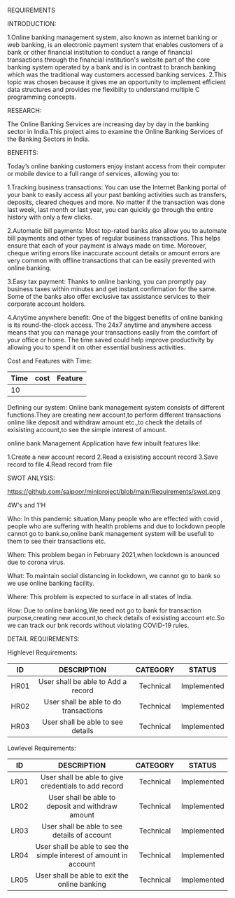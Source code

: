 REQUIREMENTS

INTRODUCTION:
      
1.Online banking management system, also known as internet banking or web banking, is an electronic payment system that enables customers of a bank or other financial    institution to conduct a range of financial transactions through the financial institution's website.part of the core banking system operated by a bank and is in contrast to branch banking which was the traditional way customers accessed banking services.
2.This topic was chosen because it gives me an opportunity to implement efficient data structures and provides me flexibilty to understand multiple C programming concepts.

RESEARCH:
    
The Online Banking Services are increasing day by day in the banking sector in India.This project aims to examine the Online Banking Services of the Banking Sectors in India.
   
BENEFITS:

Today’s online banking customers enjoy instant access from their computer or mobile device to a full range of services, allowing you to:

 1.Tracking business transactions: 
     You can use the Internet Banking portal of your bank to easily access all your past banking activities such as transfers, deposits, cleared cheques and more. No matter if   the  transaction was done last week, last month or last year, you can quickly go through the entire history with only a few clicks.
    
 2.Automatic bill payments: 
     Most top-rated banks also allow you to automate bill payments and other types of regular business transactions. This helps ensure that each of your payment is always made   on time. Moreover, cheque writing errors like inaccurate account details or amount errors are very common with offline transactions that can be easily prevented with online      banking.

 3.Easy tax payment: 
     Thanks to online banking, you can promptly pay business taxes within minutes and get instant confirmation for the same. Some of the banks also offer exclusive tax            assistance services to their corporate account holders.

 4.Anytime anywhere benefit: 
     One of the biggest benefits of online banking is its round-the-clock access. The 24x7 anytime and anywhere access means that you can manage your transactions easily from the comfort of your office or home. The time saved could help improve productivity by allowing you to spend it on other essential business activities.
         
Cost and Features with Time:
  
  | Time | cost | Feature |
  |------| -----|---------|
  | 10   |      |         |
  

Defining our system:
   Online bank management system consists of different functions.They are creating new account,to perform different transactions online like deposit and withdraw amount etc.,to check the details of exisisting account,to see the simple interest of amount.

   online bank Management Application have few inbuilt features like:

   1.Create a new account record
   2.Read a exisisting account record
   3.Save record to file
   4.Read record from file

SWOT ANLYSIS:
                    
https://github.com/saipoor/miniproject/blob/main/Requirements/swot.png

4W's and 1'H

Who:
   In this pandemic situation,Many people who are effected with covid , people who are suffering with health problems and due to lockdown people cannot go to bank.so,online bank management system will be usefull to them to see their transactions etc.
 
When:
   This problem began in February 2021,when lockdown is anounced due to corona virus.

What:
   To maintain social distancing in lockdown, we cannot go to bank so we use online banking facility.

Where:
   This problem is expected to surface in all states of India.

How:
   Due to online banking,We need not go to bank for transaction purpose,creating new account,to check details of exisisting account etc.So we can track our bnk records without violating  COVID-19 rules.

DETAIL REQUIREMENTS:

Highlevel Requirements:

  |  ID   |     DESCRIPTION                     |   CATEGORY  |  STATUS      |       
  |:-----:|:-----------------------------------:|:-----------:|:------------:|
  |HR01   |User shall be able to Add a record   | Technical   | Implemented  |
  | HR02  |User shall be able to do transactions| Technical   | Implemented  |
  |HR03   | User shall be able to see details   | Technical   |Implemented   |

Lowlevel Requirements:
 
   |  ID   |     DESCRIPTION                     |   CATEGORY  |  STATUS      |       
  |:-----:|:-----------------------------------:|:-----------:|:------------:|
  |LR01  |User shall be able to give credentials to add record  | Technical   | Implemented  |
  | LR02  |User shall be able to deposit and withdraw amount | Technical   | Implemented  |
  |LR03   | User shall be able to see details of account  | Technical   |Implemented   |
  |LR04 | User shall be able to see the simple interest of amount in account|Technical|Implemented|
  |LR05| User shall be able to exit the online banking|Technical|Implemented|
               
 
